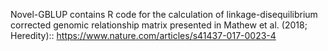 Novel-GBLUP contains R code for the calculation of linkage-disequilibrium corrected genomic relationship matrix  presented in Mathew et al. (2018; Heredity):: https://www.nature.com/articles/s41437-017-0023-4
